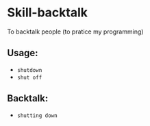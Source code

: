 # Skill-backtalk
To backtalk people (to pratice my programming)

## Usage:
* `shutdown`
* `shut off`

## Backtalk:
* `shutting down`
